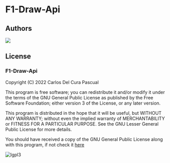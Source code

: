# F1-Draw-Api
## Authors

<a href="https://github.com/InfaSysKey/F1-Draw/graphs/contributors">
  <img src="https://contrib.rocks/image?repo=InfaSysKey/F1-Draw" />
</a>

## License

### F1-Draw-Api

Copyright (C) 2022 Carlos Del Cura Pascual

This program is free software; you can redistribute it and/or modify it under the terms of the GNU General Public License 
as published by the Free Software Foundation; either version 3 of the License, or any later version.

This program is distributed in the hope that it will be useful,
but WITHOUT ANY WARRANTY; without even the implied warranty of
MERCHANTABILITY or FITNESS FOR A PARTICULAR PURPOSE. See the GNU
Lesser General Public License for more details.

You should have received a copy of the GNU General Public
License along with this program, if not check it [here](https://www.gnu.org/licenses/gpl-3.0.txt) 

![lgpl3](https://www.gnu.org/graphics/gplv3-or-later.png)
